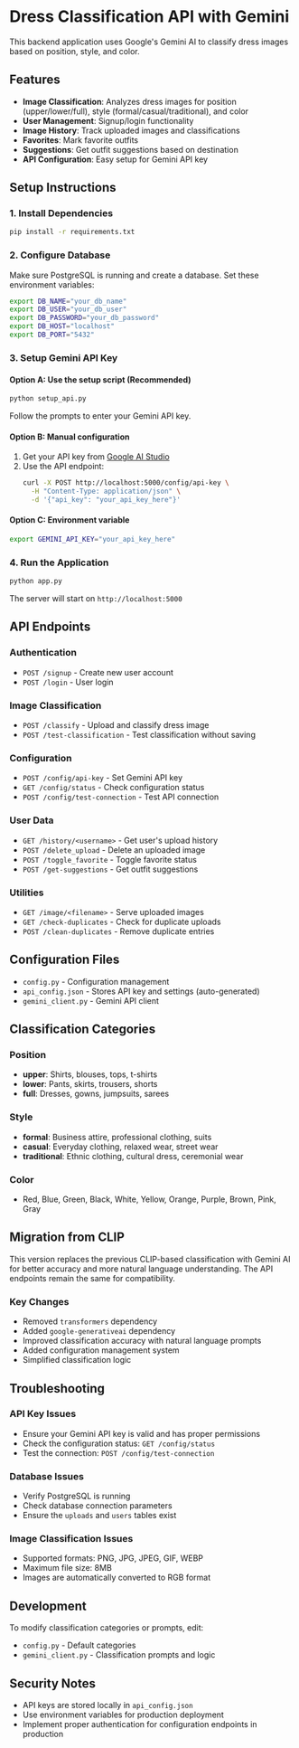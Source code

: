 # Dress Classification API with Gemini

This backend application uses Google's Gemini AI to classify dress images based on position, style, and color.

## Features

- **Image Classification**: Analyzes dress images for position (upper/lower/full), style (formal/casual/traditional), and color
- **User Management**: Signup/login functionality
- **Image History**: Track uploaded images and classifications
- **Favorites**: Mark favorite outfits
- **Suggestions**: Get outfit suggestions based on destination
- **API Configuration**: Easy setup for Gemini API key

## Setup Instructions

### 1. Install Dependencies

```bash
pip install -r requirements.txt
```

### 2. Configure Database

Make sure PostgreSQL is running and create a database. Set these environment variables:

```bash
export DB_NAME="your_db_name"
export DB_USER="your_db_user" 
export DB_PASSWORD="your_db_password"
export DB_HOST="localhost"
export DB_PORT="5432"
```

### 3. Setup Gemini API Key

#### Option A: Use the setup script (Recommended)
```bash
python setup_api.py
```

Follow the prompts to enter your Gemini API key.

#### Option B: Manual configuration
1. Get your API key from [Google AI Studio](https://makersuite.google.com/app/apikey)
2. Use the API endpoint:
   ```bash
   curl -X POST http://localhost:5000/config/api-key \
     -H "Content-Type: application/json" \
     -d '{"api_key": "your_api_key_here"}'
   ```

#### Option C: Environment variable
```bash
export GEMINI_API_KEY="your_api_key_here"
```

### 4. Run the Application

```bash
python app.py
```

The server will start on `http://localhost:5000`

## API Endpoints

### Authentication
- `POST /signup` - Create new user account
- `POST /login` - User login

### Image Classification
- `POST /classify` - Upload and classify dress image
- `POST /test-classification` - Test classification without saving

### Configuration
- `POST /config/api-key` - Set Gemini API key
- `GET /config/status` - Check configuration status  
- `POST /config/test-connection` - Test API connection

### User Data
- `GET /history/<username>` - Get user's upload history
- `POST /delete_upload` - Delete an uploaded image
- `POST /toggle_favorite` - Toggle favorite status
- `POST /get-suggestions` - Get outfit suggestions

### Utilities
- `GET /image/<filename>` - Serve uploaded images
- `GET /check-duplicates` - Check for duplicate uploads
- `POST /clean-duplicates` - Remove duplicate entries

## Configuration Files

- `config.py` - Configuration management
- `api_config.json` - Stores API key and settings (auto-generated)
- `gemini_client.py` - Gemini API client

## Classification Categories

### Position
- **upper**: Shirts, blouses, tops, t-shirts
- **lower**: Pants, skirts, trousers, shorts  
- **full**: Dresses, gowns, jumpsuits, sarees

### Style
- **formal**: Business attire, professional clothing, suits
- **casual**: Everyday clothing, relaxed wear, street wear
- **traditional**: Ethnic clothing, cultural dress, ceremonial wear

### Color
- Red, Blue, Green, Black, White, Yellow, Orange, Purple, Brown, Pink, Gray

## Migration from CLIP

This version replaces the previous CLIP-based classification with Gemini AI for better accuracy and more natural language understanding. The API endpoints remain the same for compatibility.

### Key Changes
- Removed `transformers` dependency
- Added `google-generativeai` dependency
- Improved classification accuracy with natural language prompts
- Added configuration management system
- Simplified classification logic

## Troubleshooting

### API Key Issues
- Ensure your Gemini API key is valid and has proper permissions
- Check the configuration status: `GET /config/status`
- Test the connection: `POST /config/test-connection`

### Database Issues
- Verify PostgreSQL is running
- Check database connection parameters
- Ensure the `uploads` and `users` tables exist

### Image Classification Issues
- Supported formats: PNG, JPG, JPEG, GIF, WEBP
- Maximum file size: 8MB
- Images are automatically converted to RGB format

## Development

To modify classification categories or prompts, edit:
- `config.py` - Default categories
- `gemini_client.py` - Classification prompts and logic

## Security Notes

- API keys are stored locally in `api_config.json`
- Use environment variables for production deployment
- Implement proper authentication for configuration endpoints in production